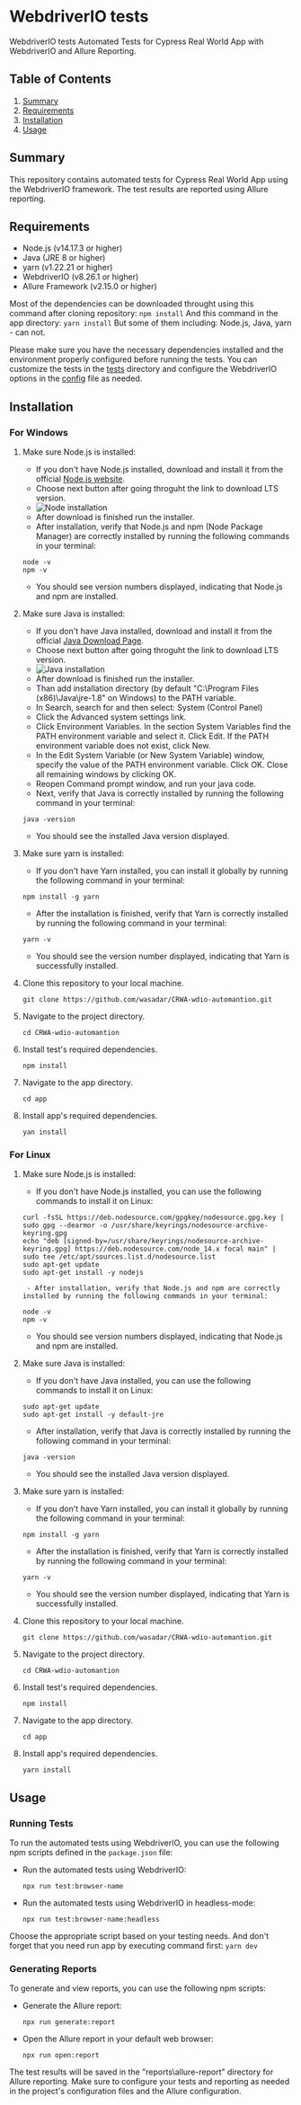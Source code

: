 # WebdriverIO tests

WebdriverIO tests Automated Tests for Cypress Real World App with WebdriverIO and Allure Reporting.

## Table of Contents
1. [Summary](#summary)
2. [Requirements](#requirements)
3. [Installation](#installation)
4. [Usage](#usage)

## Summary
This repository contains automated tests for Cypress Real World App using the WebdriverIO framework. The test results are reported using Allure reporting.

## Requirements
- Node.js (v14.17.3 or higher)
- Java (JRE 8 or higher)
- yarn (v1.22.21 or higher)
- WebdriverIO (v8.26.1 or higher)
- Allure Framework (v2.15.0 or higher)

Most of the dependencies can be downloaded throught using this command after cloning repository:
    ```
    npm install
    ```
And this command in the app directory:
    ```
    yarn install
    ```
But some of them including: Node.js, Java, yarn - can not.

Please make sure you have the necessary dependencies installed and the environment properly configured before running the tests. You can customize the tests in the [tests](tests) directory and configure the WebdriverIO options in the [config](wdio.config.mjs) file as needed.

## Installation
### For Windows
1. Make sure Node.js is installed:
    - If you don't have Node.js installed, download and install it from the official [Node.js website](https://nodejs.org/en).
    - Choose next button after going throguht the link to download LTS version.
    - ![Node installation](readme-images/node.jpg)
    - After download is finished run the installer.
    - After installation, verify that Node.js and npm (Node Package Manager) are correctly installed by running the following commands in your terminal:
     ```
     node -v
     npm -v
     ```
    - You should see version numbers displayed, indicating that Node.js and npm are installed.

2. Make sure Java is installed:
    - If you don't have Java installed, download and install it from the official [Java Download Page](https://www.java.com/en/download/ie_manual.jsp).
    - Choose next button after going throguht the link to download LTS version.
    - ![Java installation](readme-images/java.jpg)
    - After download is finished run the installer.
    - Than add installation directory (by default "C:\Program Files (x86)\Java\jre-1.8\" on Windows) to the PATH variable.
    - In Search, search for and then select: System (Control Panel)
    - Click the Advanced system settings link.
    - Click Environment Variables. In the section System Variables find the PATH environment variable and select it. Click Edit. If the PATH environment variable does not exist, click New.
    - In the Edit System Variable (or New System Variable) window, specify the value of the PATH environment variable. Click OK. Close all remaining windows by clicking OK.
    - Reopen Command prompt window, and run your java code.
    - Next, verify that Java is correctly installed by running the following command in your terminal:
     ```
     java -version
     ```
    - You should see the installed Java version displayed.

3. Make sure yarn is installed:
    - If you don't have Yarn installed, you can install it globally by running the following command in your terminal:
    ```
    npm install -g yarn
    ```
    - After the installation is finished, verify that Yarn is correctly installed by running the following command in your terminal:
    ```
    yarn -v
    ```
    - You should see the version number displayed, indicating that Yarn is successfully installed.

4. Clone this repository to your local machine.
    ```
    git clone https://github.com/wasadar/CRWA-wdio-automantion.git
    ```

5. Navigate to the project directory.
    ```
    cd CRWA-wdio-automantion
    ```

6. Install test's required dependencies.
    ```
    npm install
    ```

7. Navigate to the app directory.
    ```
    cd app
    ```

8. Install app's required dependencies.
    ```
    yan install
    ```

### For Linux
1. Make sure Node.js is installed:
    - If you don't have Node.js installed, you can use the following commands to install it on Linux:
    ```
    curl -fsSL https://deb.nodesource.com/gpgkey/nodesource.gpg.key | sudo gpg --dearmor -o /usr/share/keyrings/nodesource-archive-keyring.gpg
    echo "deb [signed-by=/usr/share/keyrings/nodesource-archive-keyring.gpg] https://deb.nodesource.com/node_14.x focal main" | sudo tee /etc/apt/sources.list.d/nodesource.list
    sudo apt-get update
    sudo apt-get install -y nodejs
    ```
        - After installation, verify that Node.js and npm are correctly installed by running the following commands in your terminal:
    ```
    node -v
    npm -v
    ```
    - You should see version numbers displayed, indicating that Node.js and npm are installed.

2. Make sure Java is installed:
    - If you don't have Java installed, you can use the following commands to install it on Linux:
    ```
    sudo apt-get update
    sudo apt-get install -y default-jre
    ```
    - After installation, verify that Java is correctly installed by running the following command in your terminal:
    ```
    java -version
    ```
    - You should see the installed Java version displayed.

3. Make sure yarn is installed:
    - If you don't have Yarn installed, you can install it globally by running the following command in your terminal:
    ```
    npm install -g yarn
    ```
    - After the installation is finished, verify that Yarn is correctly installed by running the following command in your terminal:
    ```
    yarn -v
    ```
    - You should see the version number displayed, indicating that Yarn is successfully installed.

4. Clone this repository to your local machine.
    ```
    git clone https://github.com/wasadar/CRWA-wdio-automantion.git
    ```

5. Navigate to the project directory.
    ```
    cd CRWA-wdio-automantion
    ```

6. Install test's required dependencies.
    ```
    npm install
    ```

7. Navigate to the app directory.
    ```
    cd app
    ```

8. Install app's required dependencies.
    ```
    yarn install
    ```

## Usage
### Running Tests
To run the automated tests using WebdriverIO, you can use the following npm scripts defined in the `package.json` file:

- Run the automated tests using WebdriverIO:
    ```
    npx run test:browser-name
    ```

- Run the automated tests using WebdriverIO in headless-mode:
    ```
    npx run test:browser-name:headless
    ```

Choose the appropriate script based on your testing needs. And don't forget that you need run app by executing command first:
    ```
    yarn dev
    ```

### Generating Reports
To generate and view reports, you can use the following npm scripts:

- Generate the Allure report:
    ```
    npx run generate:report
    ```

- Open the Allure report in your default web browser:
    ```
    npx run open:report
    ```

The test results will be saved in the "reports\allure-report" directory for Allure reporting. Make sure to configure your tests and reporting as needed in the project's configuration files and the Allure configuration.
